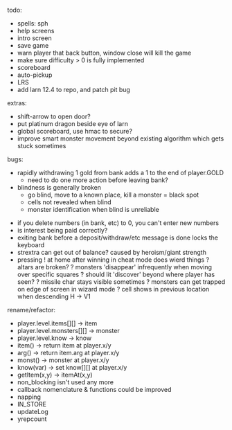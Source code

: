 todo:
- spells: sph
- help screens
- intro screen
- save game
- warn player that back button, window close will kill the game
- make sure difficulty > 0 is fully implemented
- scoreboard
- auto-pickup
- LRS
- add larn 12.4 to repo, and patch pit bug

extras:
- shift-arrow to open door?
- put platinum dragon beside eye of larn
- global scoreboard, use hmac to secure?
- improve smart monster movement beyond existing algorithm which gets stuck sometimes

bugs:
* rapidly withdrawing 1 gold from bank adds a 1 to the end of player.GOLD
    - need to do one more action before leaving bank?
* blindness is generally broken
    - go blind, move to a known place, kill a monster = black spot
    - cells not revealed when blind
    - monster identification when blind is unreliable
- if you delete numbers (in bank, etc) to 0, you can't enter new numbers
- is interest being paid correctly?
- exiting bank before a deposit/withdraw/etc message is done locks the keyboard
- strextra can get out of balance? caused by heroism/giant strength
- pressing ! at home after winning in cheat mode does wierd things
? altars are broken?
? monsters 'disappear' infrequently when moving over specific squares
? should lit 'discover' beyond where player has seen?
? missile char stays visible sometimes
? monsters can get trapped on edge of screen in wizard mode
? cell shows in previous location when descending H -> V1

rename/refactor:
- player.level.items[][] -> item
- player.level.monsters[][] -> monster
- player.level.know -> know
- item() -> return item at player.x/y
- arg() -> return item.arg at player.x/y
- monst() -> monster at player.x/y
- know(var) -> set know[][] at player.x/y
- getItem(x,y) -> itemAt(x,y)
- non_blocking isn't used any more
- callback nomenclature & functions could be improved
- napping
- IN_STORE
- updateLog
- yrepcount
